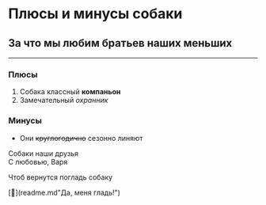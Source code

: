 # Плюсы и минусы собаки

## За что мы любим братьев наших меньших
---

### Плюсы

1. Собака классный **компаньон**
2. Замечательный *охранник*

### Минусы

* Они ~~круглогодично~~ сезонно линяют

Собаки наши друзья <br> С любовью, Варя

Чтоб вернутся погладь собаку

[:dog:](readme.md"Да, меня гладь!")
